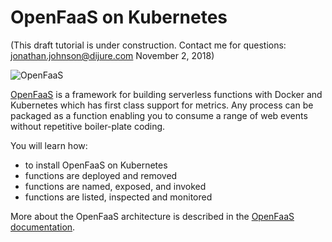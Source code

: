 # OpenFaaS on Kubernetes #

(This draft tutorial is under construction. Contact me for questions: jonathan.johnson@dijure.com  November 2, 2018)

![OpenFaaS](/javajon/courses/kubernetes-serverless/openfaas/assets/openfaas.png "OpenFaaS serverless framework")

[OpenFaaS](https://www.openfaas.com/) is a framework for building serverless functions with Docker and Kubernetes which has first class support for metrics. Any process can be packaged as a function enabling you to consume a range of web events without repetitive boiler-plate coding.

You will learn how:

- to install OpenFaaS on Kubernetes
- functions are deployed and removed
- functions are named, exposed, and invoked
- functions are listed, inspected and monitored

More about the OpenFaaS architecture is described in the [OpenFaaS documentation](https://docs.openfaas.com/).
